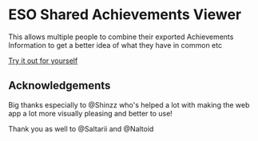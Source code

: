 # ESO Shared Achievements Viewer
This allows multiple people to combine their exported Achievements Information to get a better idea of what they have in common etc

[Try it out for yourself](https://worhello.github.io/esoSharedAchievementsViewer/)

## Acknowledgements
Big thanks especially to @Shinzz who's helped a lot with making the web app a lot more visually pleasing and better to use!

Thank you as well to @Saltarii and @Naltoid
